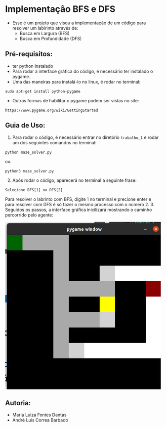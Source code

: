 # Implementação BFS e DFS
- Esse é um projeto que visou a implementação de um código para resolver um labirinto através de:
   - Busca em Largura (BFS)
   - Busca em Profundidade (DFS)

## Pré-requisitos:
- ter python instalado
- Para rodar a interface gráfica do código, é necessário ter instalado o pygame.
- Uma das maneiras para instalá-lo no linux, é rodar no terminal:
```
sudo apt-get install python-pygame
```
- Outras formas de habilitar o pygame podem ser vistas no site:
```
https://www.pygame.org/wiki/GettingStarted
```

## Guia de Uso:
1. Para rodar o código, é necessário entrar no diretório ```trabalho_1``` e rodar um dos seguintes comandos no terminal:
```
python maze_solver.py
```
ou 
```
python3 maze_solver.py
```

2. Após rodar o código, aparecerá no terminal a seguinte frase:
```
Selecione BFS[1] ou DFS[2]
```
Para resolver o labrinto com BFS, digite 1 no terminal e precione enter e para resolver com DFS é só fazer o mesmo processo com o número 2.
3. Seguidos os passos, a interface gráfica inicilizará mostrando o caminho percorrido pelo agente:

<img src="ig.png" alt="Labirinto BFS"/>

	
## Autoria:
- Maria Luiza Fontes Dantas 
- André Luis Correa Barbado
	
